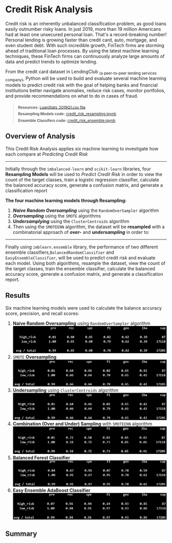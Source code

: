 # Credit Risk Analysis
Credit risk is an inherently unbalanced classification problem, as good loans easily outnumber risky loans. In just 2019, more than 19 million Americans had at least one unsecured personal loan. That's a record-breaking number! Personal lending is growing faster than credit card, auto, mortgage, and even student debt. With such incredible growth, FinTech firms are storming ahead of traditional loan processes. By using the latest machine learning techniques, these FinTech firms can continuously analyze large amounts of data and predict trends to optimize lending.

From the credit card dataset in LendingClub <sub>(a peer-to-peer lending services company)</sub>, Python will be used to build and evaluate several machine learning models to predict credit risk with the goal of helping banks and financial institutions better navigate anomalies, reduce risk cases, monitor portfolios, and provide recommendations on what to do in cases of fraud.

> <sub>**Resources:** [LoanStats_2019Q1.csv file](https://github.com/vzhang90/Credit_Risk_Analysis/blob/main/LoanStats_2019Q1.csv)</sub>   
> <sub>**Resampling Models code:** [credit_risk_resampling.ipynb](https://github.com/vzhang90/Credit_Risk_Analysis/blob/main/credit_risk_resampling.ipynb)</sub>   
> <sub>**Ensemble Classifers code:** [credit_risk_ensemble.ipynb](https://github.com/vzhang90/Credit_Risk_Analysis/blob/main/credit_risk_ensemble.ipynb)</sub>

## Overview of Analysis
 This Credit Risk Analysis applies six machine learning to investigate how each compare at *Predicting Credit Risk*

 ---
 Initially through the `imbalanced-learn` and `scikit-learn` libraries, four **Resampling Models** will be used to *Predict Credit Risk* in order to view the count of the target classes, train a logistic regression classifier, calculate the balanced accuracy score, generate a confusion matrix, and generate a classification report

**The four machine learning models through Resampling:**
1) ***Naive Random Oversampling*** using the `RandomOverSampler` algorithm 
2) ***Oversampling*** using the `SMOTE` algorithms  
3) ***Undersamplying*** using the `ClusterCentroids` algorithm
4) Then using the `SMOTEENN` algorithm, the dataset will be **resampled** with a combinatorial approach of ***over-*** and ***undersampling*** in order to:

--- 
Finally using `imblearn.ensemble` library, the performance of two different ensemble classifiers,`BalancedRandomClassifier` and `EasyEnsembleClassifier`, will be used to predict credit risk and evaluate each model. Using both algorithms, resample the dataset, view the count of the target classes, train the ensemble classifier, calculate the balanced accuracy score, generate a confusion matrix, and generate a classification report.

  

## Results

Six machine learning models were used to calculate the balance accuracy score, precision, and recall scores:
1) **Naive Random Oversampling** using `RandomOverSampler` algorithm
![Naive Random Oversampling Imbalanced Classification Report](https://github.com/vzhang90/Credit_Risk_Analysis/blob/main/images/naive_random_sampling_imbclass.png)
2) `SMOTE` **Oversampling**
![SMOTE imblanace classification report](https://github.com/vzhang90/Credit_Risk_Analysis/blob/main/images/SMOTE_oversampling_imbclass.png)
3) **Undersampling** using `ClusterCentroids` algorithm
![ClusterCentroids classification report imbalanced](https://github.com/vzhang90/Credit_Risk_Analysis/blob/main/images/SMOTE_oversampling_imbclass.png)
4) **Combination (Over and Under) Sampling** with `SMOTEENN` algorithm
![SMOTEEN classification report imbalanced](https://github.com/vzhang90/Credit_Risk_Analysis/blob/main/images/SMOTEENN_combosampling_imbclass.png)
5) **Balanced Forest Classifier**
![balanced forest classifier](https://github.com/vzhang90/Credit_Risk_Analysis/blob/main/images/balanced_random_forest_classifier_imbclass.png)
6) **Easy Ensemble AdaBoost Classifier**
![ECC classification report imbalanced](https://github.com/vzhang90/Credit_Risk_Analysis/blob/main/images/ECC_imbclass.png)

## Summary